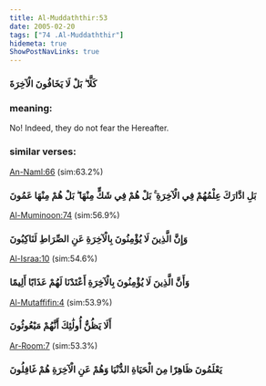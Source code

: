 ```yaml
---
title: Al-Muddaththir:53
date: 2005-02-20
tags: ["74 .Al-Muddaththir"]
hidemeta: true 
ShowPostNavLinks: true 
---
```

### كَلَّا ۖ بَلْ لَا يَخَافُونَ الْآخِرَةَ
### meaning: 
No! Indeed, they do not fear the Hereafter.
### similar verses: 

[An-Naml:66](/27/66) (sim:63.2%)

### بَلِ ادَّارَكَ عِلْمُهُمْ فِي الْآخِرَةِ ۚ بَلْ هُمْ فِي شَكٍّ مِنْهَا ۖ بَلْ هُمْ مِنْهَا عَمُونَ

[Al-Muminoon:74](/23/74) (sim:56.9%)

### وَإِنَّ الَّذِينَ لَا يُؤْمِنُونَ بِالْآخِرَةِ عَنِ الصِّرَاطِ لَنَاكِبُونَ

[Al-Israa:10](/17/10) (sim:54.6%)

### وَأَنَّ الَّذِينَ لَا يُؤْمِنُونَ بِالْآخِرَةِ أَعْتَدْنَا لَهُمْ عَذَابًا أَلِيمًا

[Al-Mutaffifin:4](/83/4) (sim:53.9%)

### أَلَا يَظُنُّ أُولَٰئِكَ أَنَّهُمْ مَبْعُوثُونَ

[Ar-Room:7](/30/7) (sim:53.3%)

### يَعْلَمُونَ ظَاهِرًا مِنَ الْحَيَاةِ الدُّنْيَا وَهُمْ عَنِ الْآخِرَةِ هُمْ غَافِلُونَ
